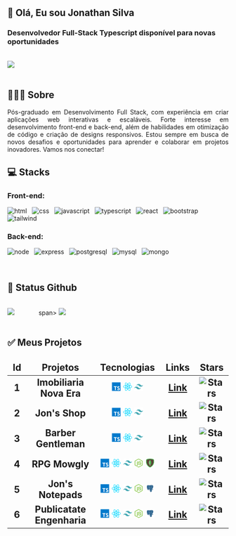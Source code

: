 
<h2>👋 Olá, Eu sou Jonathan Silva</h2>
<h3>Desenvolvedor Full-Stack Typescript disponível para novas oportunidades</h3>
<br>
<a href="https://www.linkedin.com/in/jonsilvaa" target="_blank"><img loading="lazy" src="https://img.shields.io/badge/-LinkedIn-%230077B5?style=for-the-badge&logo=linkedin&logoColor=white" target="_blank"></a>
<br>
<br>
<h2>👨🏻‍💻 Sobre</h2>
<p align="justify">Pós-graduado em Desenvolvimento Full Stack, com experiência em criar aplicações web interativas e escaláveis. Forte interesse em desenvolvimento front-end e back-end, além de habilidades em otimização de código e criação de designs responsivos. Estou sempre em busca de novos desafios e oportunidades para aprender e colaborar em projetos inovadores. Vamos nos conectar! </p>
<h2>💻 Stacks</h2>
<h3>Front-end:</h3>
<p>
<img src="https://img.shields.io/badge/HTML-111212?logo=html5" alt="html" height="30" width="80" /><span>&nbsp&nbsp</span>
<img src="https://img.shields.io/badge/CSS-111212?logo=css3&logoColor=blue" alt="css" height="30" width="80"/><span>&nbsp&nbsp</span>
<img src="https://img.shields.io/badge/JAVASCRIPT-111212?logo=javascript" alt="javascript" height="30" width="140"/><span>&nbsp&nbsp</span>
<img src="https://img.shields.io/badge/TYPESCRIPT-111212?logo=typescript" alt="typescript" height="30" width="140"/><span>&nbsp&nbsp</span>
<img src="https://img.shields.io/badge/REACT-111212?logo=react" alt="react" height="30" width="90"/><span>&nbsp&nbsp</span>
<img src="https://img.shields.io/badge/BOOTSTRAP-111212?logo=bootstrap" alt="bootstrap" height="30" width="140"/><span>&nbsp&nbsp</span>
<img src="https://img.shields.io/badge/TAILWIND-111212?logo=tailwindcss" alt="tailwind" height="30" width="140"/><span>&nbsp&nbsp</span>	
</p>
<h3>Back-end:</h3>
<p>
<img src="https://img.shields.io/badge/NODE-111212?logo=nodedotjs" alt="node" height="30" width="90" /><span>&nbsp&nbsp</span>
<img src="https://img.shields.io/badge/EXPRESS-111212?logo=express" alt="express" height="30" width="120" /><span>&nbsp&nbsp</span>
<img src="https://img.shields.io/badge/POSTGRESQL-111212?logo=postgresql" alt="postgresql" height="30" width="140" /><span>&nbsp&nbsp</span>
<img src="https://img.shields.io/badge/MYSQL-111212?logo=mysql" alt="mysql" height="30" width="100" /><span>&nbsp&nbsp</span>
<img src="https://img.shields.io/badge/MONGODB-111212?logo=mongodb" alt="mongo" height="30" width="120" /><span>&nbsp&nbsp</span>
</p>
<br>
<h2>🚀 Status Github</h2>
<div>
<br>
<img loading="lazy" height="180em" src="https://github-readme-stats.vercel.app/api/top-langs/?username=jonalvesilva&layout=compact&langs_count=7&theme=react"/>
<span>&nbsp&nbsp&nbsp&nbsp&nbsp&nbsp&nbsp&nbsp&nbsp&nbsp&nbsp&nbsp&nbspspan>
<img loading="lazy" height="180em" src="https://github-readme-stats.vercel.app/api?username=jonalvesilva&show_icons=true&theme=react&include_all_commits=true&count_private=true"/>
</div>
<br>	
<h2>✅ Meus Projetos<h2/>
<table>
    <thead align="center">
        <tr border: none;>
            <td width="100"><b>Id</b></td>
	        <td width="500"><b>Projetos</b></td>
	        <td width="250"><b>Tecnologias</b></td>
	        <td width="100"><b>Links</b></td>
          <td width="100"><b>Stars</b></td>
        </tr>
    </thead>
      <tbody>
      <tr>
	        <td align="center">1</td>
          <td align="center">Imobiliaria Nova Era</td>
	        <td align="center">
            <img src="typescript.png" alt="Typescript" width="20" height="20" />
            <img src="react.png" alt="React" width="20" height="20" />
            <img src="tailwind.png" alt="Tailwind" width="20" height="20" />
          </td>
	        <td align="center"><a href="https://github.com/Jonalvesilva/Projeto_LP_Imobiliaria" target="_blank"><b>Link</b></a></td>
	        <td align="center"><img alt="Stars" src="https://img.shields.io/github/stars/jonalvesilva/projeto_lp_imobiliaria?style=flat&label=" /></td>
        </tr>
	          <tr>
	        <td align="center">2</td>
          <td align="center">Jon's Shop</td>
	        <td align="center">
            <img src="typescript.png" alt="Typescript" width="20" height="20" />
            <img src="react.png" alt="React" width="20" height="20" />
            <img src="tailwind.png" alt="Tailwind" width="20" height="20" />
          </td>
	        <td align="center"><a href="https://github.com/Jonalvesilva/Projeto_Ecommerce" target="_blank"><b>Link</b></a></td>
	        <td align="center"><img alt="Stars" src="https://img.shields.io/github/stars/jonalvesilva/projeto_ecommerce?style=flat&label=" /></td>
        </tr>
	         <tr>
	        <td align="center">3</td>
          <td align="center">Barber Gentleman</td>
	        <td align="center">
            <img src="typescript.png" alt="Typescript" width="20" height="20" />
            <img src="react.png" alt="React" width="20" height="20" />
            <img src="tailwind.png" alt="Tailwind" width="20" height="20" />
          </td>
	        <td align="center"><a href="https://github.com/Jonalvesilva/Projeto_Barber_Gentleman" target="_blank"><b>Link</b></a></td>
	        <td align="center"><img alt="Stars" src="https://img.shields.io/github/stars/jonalvesilva/projeto_barber_gentleman?style=flat&label=" /></td>
        </tr>
	      <tr>
	        <td align="center">4</td>
          <td align="center">RPG Mowgly</td>
	        <td align="center">
            <img src="typescript.png" alt="Typescript" width="20" height="20" />
            <img src="react.png" alt="React" width="20" height="20" />
            <img src="tailwind.png" alt="Tailwind" width="20" height="20" />
	    <img src="node.png" alt="Node" width="20" height="20" />
            <img src="mongo.png" alt="Mongo" width="20" height="20" />
          </td>
	        <td align="center"><a href="https://github.com/Jonalvesilva/Projeto_Mowgly" target="_blank"><b>Link</b></a></td>
	        <td align="center"><img alt="Stars" src="https://img.shields.io/github/stars/jonalvesilva/projeto_mowgly?style=flat&label=" /></td>
        </tr>
	           <tr>
	        <td align="center">5</td>
          <td align="center">Jon's Notepads</td>
	        <td align="center">
            <img src="typescript.png" alt="Typescript" width="20" height="20" />
            <img src="react.png" alt="React" width="20" height="20" />
            <img src="tailwind.png" alt="Tailwind" width="20" height="20" />
	    <img src="node.png" alt="Node" width="20" height="20" />
            <img src="postgre.png" alt="Postgre" width="20" height="20" />
          </td>
	        <td align="center"><a href="https://github.com/Jonalvesilva/Projeto_Jons_Notepads" target="_blank"><b>Link</b></a></td>
	        <td align="center"><img alt="Stars" src="https://img.shields.io/github/stars/jonalvesilva/projeto_jons_notepads?style=flat&label=" /></td>
        </tr>
	        <tr>
	        <td align="center">6</td>
          <td align="center">Publicatate Engenharia</td>
	        <td align="center">
            <img src="typescript.png" alt="Typescript" width="20" height="20" />
            <img src="react.png" alt="React" width="20" height="20" />
            <img src="tailwind.png" alt="Tailwind" width="20" height="20" />
	    <img src="node.png" alt="Node" width="20" height="20" />
            <img src="postgre.png" alt="Postgre" width="20" height="20" />
          </td>
	        <td align="center"><a href="https://github.com/Jonalvesilva/Projeto_Publicatate_Funcionarios_Fornecedores_CRUD" target="_blank"><b>Link</b></a></td>
	        <td align="center"><img alt="Stars" src="https://img.shields.io/github/stars/jonalvesilva/projeto_publicatate_funcionarios_fornecedores_crud?style=flat&label=" /></td>
        </tr>
      </tbody>
    </thead>
</table>
<br/>
